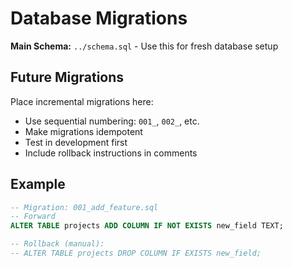 # Database Migrations

**Main Schema:** `../schema.sql` - Use this for fresh database setup

## Future Migrations

Place incremental migrations here:
- Use sequential numbering: `001_`, `002_`, etc.
- Make migrations idempotent
- Test in development first
- Include rollback instructions in comments

## Example

```sql
-- Migration: 001_add_feature.sql
-- Forward
ALTER TABLE projects ADD COLUMN IF NOT EXISTS new_field TEXT;

-- Rollback (manual):
-- ALTER TABLE projects DROP COLUMN IF EXISTS new_field;
```
